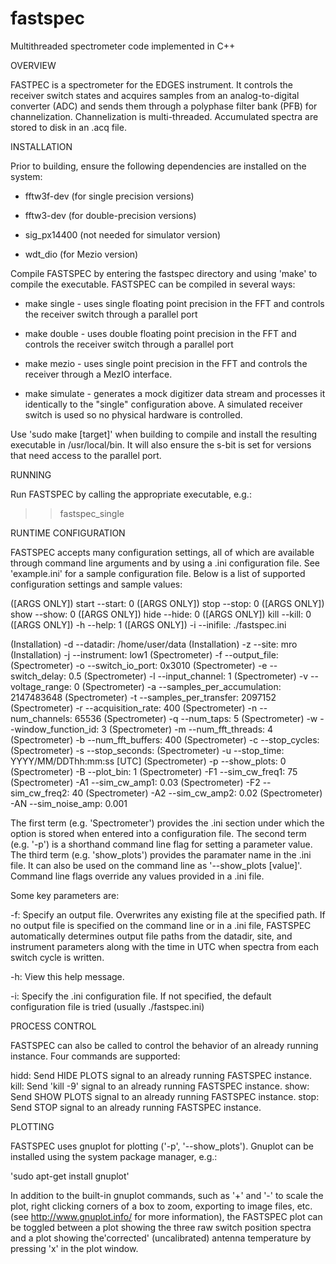 # fastspec
Multithreaded spectrometer code implemented in C++

OVERVIEW

FASTPEC is a spectrometer for the EDGES instrument.  It controls the receiver switch states and acquires samples from an analog-to-digital converter (ADC) and sends them through a polyphase filter bank (PFB) for channelization.  Channelization is multi-threaded. Accumulated spectra are stored to disk in an .acq file.

INSTALLATION

Prior to building, ensure the following dependencies are installed on the system:

* fftw3f-dev (for single precision versions)

* fftw3-dev (for double-precision versions) 

* sig_px14400 (not needed for simulator version)

* wdt_dio (for Mezio version)

Compile FASTSPEC by entering the fastspec directory and using 'make' to compile the executable.  FASTSPEC can be compiled in several ways:

* make single - uses single floating point precision in the FFT and controls the receiver switch through a parallel port
              
* make double - uses double floating point precision in the FFT and controls the receiver switch through a parallel port
               
* make mezio - uses single point precision in the FFT and controls the receiver through a MezIO interface.

* make simulate - generates a mock digitizer data stream and processes it identically to the "single" configuration above. A simulated receiver switch is used so no physical hardware is controlled.
          
Use 'sudo make [target]' when building to compile and install the resulting executable in /usr/local/bin. It will also ensure the s-bit is set for versions that need access to the parallel port.

RUNNING

Run FASTSPEC by calling the appropriate executable, e.g.:

>> fastspec_single

RUNTIME CONFIGURATION

FASTSPEC accepts many configuration settings, all of which are available through command line arguments and by using a .ini configuration file.  See 'example.ini' for a sample configuration file.  Below is a list of supported configuration settings and sample values:

([ARGS ONLY]) start --start: 0
([ARGS ONLY]) stop --stop: 0
([ARGS ONLY]) show --show: 0
([ARGS ONLY]) hide --hide: 0
([ARGS ONLY]) kill --kill: 0
([ARGS ONLY]) -h --help: 1
([ARGS ONLY]) -i --inifile: ./fastspec.ini

(Installation) -d --datadir: /home/user/data
(Installation) -z --site: mro
(Installation) -j --instrument: low1 
(Spectrometer) -f --output_file: 
(Spectrometer) -o --switch_io_port: 0x3010
(Spectrometer) -e --switch_delay: 0.5
(Spectrometer) -l --input_channel: 1 
(Spectrometer) -v --voltage_range: 0 
(Spectrometer) -a --samples_per_accumulation: 2147483648 
(Spectrometer) -t --samples_per_transfer: 2097152
(Spectrometer) -r --acquisition_rate: 400 
(Spectrometer) -n --num_channels: 65536 
(Spectrometer) -q --num_taps: 5 
(Spectrometer) -w --window_function_id: 3 
(Spectrometer) -m --num_fft_threads: 4 
(Spectrometer) -b --num_fft_buffers: 400 
(Spectrometer) -c --stop_cycles:  
(Spectrometer) -s --stop_seconds: 
(Spectrometer) -u --stop_time: YYYY/MM/DDThh:mm:ss [UTC]
(Spectrometer) -p --show_plots: 0
(Spectrometer) -B --plot_bin: 1 
(Spectrometer) -F1 --sim_cw_freq1: 75
(Spectrometer) -A1 --sim_cw_amp1: 0.03
(Spectrometer) -F2 --sim_cw_freq2: 40
(Spectrometer) -A2 --sim_cw_amp2: 0.02
(Spectrometer) -AN --sim_noise_amp: 0.001

The first term (e.g. 'Spectrometer') provides the .ini section under which the option is stored when entered into a configuration file.  The second term (e.g. '-p') is a shorthand command line flag for setting a parameter value.  The third term (e.g. 'show_plots') provides the paramater name in the .ini file.  It can also be used on the command line as '--show_plots [value]'.  Command line flags override any values provided in a .ini file.

Some key parameters are:

-f: Specify an output file.  Overwrites any existing file at the specified path.  If no output file is specified on the command line or in a .ini file, FASTSPEC automatically determines output file paths from the datadir, site, and instrument parameters along with the time in UTC when spectra from each switch cycle is written.
          
-h: View this help message.

-i: Specify the .ini configuration file.  If not specified, the default configuration file is tried (usually ./fastspec.ini)

PROCESS CONTROL

FASTSPEC can also be called to control the behavior of an already running instance.  Four commands are supported:

hidd: Send HIDE PLOTS signal to an already running FASTSPEC instance.
kill: Send 'kill -9' signal to an already running FASTSPEC instance. 
show: Send SHOW PLOTS signal to an already running FASTSPEC instance.
stop: Send STOP signal to an already running FASTSPEC instance.

PLOTTING

FASTSPEC uses gnuplot for plotting ('-p', '--show_plots').  Gnuplot can be installed using the system package manager, e.g.:

'sudo apt-get install gnuplot'  

In addition to the built-in gnuplot commands, such as '+' and '-' to scale the plot, right clicking corners of a box to zoom, exporting to image files, etc. (see http://www.gnuplot.info/ for more information), the FASTSPEC plot can be toggled between a plot showing the three raw switch position spectra and a plot showing the'corrected' (uncalibrated) antenna temperature by pressing 'x' in the plot window.

